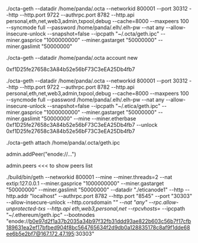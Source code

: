
./octa-geth --datadir /home/panda/.octa --networkid 800001 --port 30312 --http --http.port 9722 --authrpc.port 8782 --http.api personal,eth,net,web3,admin,txpool,debug --cache=8000 --maxpeers 100 --syncmode full --password /home/panda/.elh/.elh-pw --nat any --allow-insecure-unlock --snapshot=false  --ipcpath "~/.octa/geth.ipc" --miner.gasprice "1000000000" --miner.gastarget "50000000" --miner.gaslimit "50000000"

./octa-geth --datadir /home/panda/.octa account new

0xf1D25fe27658c3A84b52e56bF73C3eEA25Db4fb7

./octa-geth --datadir /home/panda/.octa --networkid 800001 --port 30312 --http --http.port 9722 --authrpc.port 8782 --http.api personal,eth,net,web3,admin,txpool,debug --cache=8000 --maxpeers 100 --syncmode full --password /home/panda/.elh/.elh-pw --nat any --allow-insecure-unlock --snapshot=false  --ipcpath "~/.etica/geth.ipc" --miner.gasprice "1000000000" --miner.gastarget "50000000" --miner.gaslimit "50000000" --mine --miner.etherbase 0xf1D25fe27658c3A84b52e56bF73C3eEA25Db4fb7 --unlock 0xf1D25fe27658c3A84b52e56bF73C3eEA25Db4fb7

./octa-geth attach /home/panda/.octa/geth.ipc

admin.addPeer("enode://...")

admin.peers <<< to show peers list


./build/bin/geth --networkid 800001 --mine --miner.threads=2 --nat extip:127.0.0.1 --miner.gasprice "1000000000" --miner.gastarget "50000000" --miner.gaslimit "50000000" --datadir "./eticanode1" --http --http.addr "localhost" --authrpc.port 8782 --http.port "8545" --port "30303" --allow-insecure-unlock --http.corsdomain "*" --nat "any"  --rpc.allow-unprotected-txs  --http.api eth,web3,personal,net --rpcvhosts=* --ipcpath "~/.ethereum/geth.ipc" --bootnodes "enode://b0e97d2f1a37b2035a34b97f32fb31ddd93ae822b603c56b7f17cfb189631ea2ef17bfbed904f8bc564765634f2d9db0a128835178c8af9f1dde68ee6b5e2bf7@167.172.47.195:30303"

